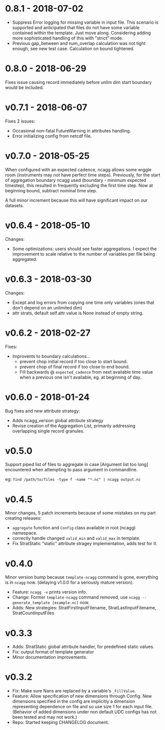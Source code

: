 # 0.8.1 - 2018-07-02

- Suppress Error logging for missing variable in input file.
    This scenario is supported and anticipated that files do 
    not have some variable contained within the template. Just
    move along. Considering adding more sophisticated handling
    of this with "strict" mode.
- Previous gap_between and num_overlap calculation was not tight
    enough, see new test case. Calculation on bound tightened.
    
# 0.8.0 - 2018-06-29

Fixes issue causing record immediately before unlim
dim start boundary would be included. 

# v0.7.1 - 2018-06-07

Fixes 2 issues:
 - Occasional non-fatal FutureWarning in attributes handling.
 - Error initializing config from netcdf file.

# v0.7.0 - 2018-05-25

When configured with an expected cadence, ncagg allows
some wiggle room (instruments may not have perfect time
steps). Previously, for the start of aggregation boundary
ncagg used (boundary - minimum expected timestep), this 
resulted in frequently excluding the first time step. Now
at beginning bound, subtract nominal time step.

A full minor increment because this will have significant
impact on our datasets. 

# v0.6.4 - 2018-05-10

Changes:
 - Some optimizations: users should see faster aggregations.
    I expect the improvement to scale relative to the number
    of variables per file being aggregated. 

# v0.6.3 - 2018-03-30

Changes:
 - Except and log errors from copying one time only variables
    (ones that don't depend on an unlimited dim)
 - attr strats, default self.attr value is None instead of
    empty string.

# v0.6.2 - 2018-02-27

Fixes:
 - Improvents to boundary calculations...
    - prevent chop initial record if too close to start bound.
    - prevent chop of final record if too close to end bound.
    - Fill backwards @ `expected_cadence` from next available
        time value when a previous one isn't available, eg. at
        beginning of day.

# v0.6.0 - 2018-01-24

Bug fixes and new attribute strategy:

 - Adds ncagg_version global attribute strategy
 - Revise creation of the Aggregation List, primarily addressing overlapping
    single record granules.

# v0.5.0

Support piped list of files to aggregate in case [Argument list too long] encountered
when attempting to pass argument in commandline.

eg: `find /path/to/files -type f -name "*.nc" | ncagg output.nc`

# v0.4.5

Minor changes, 5 patch increments because of some mistakes on my part creating releases:

- `aggregate` function and `Config` class available in root (ncagg) namespace.
- correctly handle changed `valid_min` and `valid_max` in template.
- Fix StratStatic "static" attribute stragey implementation, adds test for it.

# v0.4.0

Minor version bump because `template-ncagg` command is gone, everything
is in `ncagg` now. (delaying v1.0.0 for a seriously mature version).

- Feature: `ncagg -v` prints version info.
- Change: Former `template-ncagg` command removed, use `ncagg --generate_template [example.nc]` now.
- Adds: New strategies: StratFirstInputFilename, StratLastInputFilename, StratCountInputFiles


# v0.3.3

- Adds: StratStatic global attribute handler, for predefined static values.
- Fix: output format of template generator
- Minor documentation improvements.


# v0.3.2

- Fix: Make sure Nans are replaced by a variable's `_FillValue`.
- Feature: Allow specification of new dimensions through Config.
    New dimensions specified in the config are implicitly a dimension
    representing dependence on file and so use size 1 for each input 
    file. (Behavior of added dimensions under non default UDC configs
    has not been tested and may not work.)
- Repo: Started keeping CHANGELOG document.
